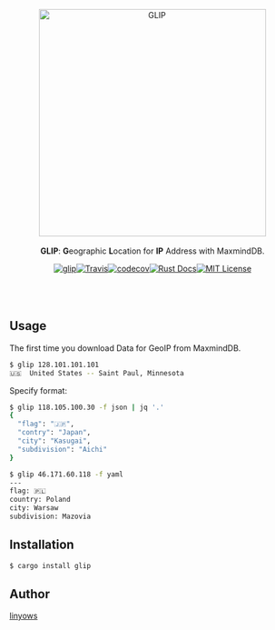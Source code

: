 <br><br>
<p align="center">
<img alt="GLIP" src="https://raw.githubusercontent.com/linyows/glip/master/misc/glip.png" width=400><br><br>
<strong>GLIP</strong>: <strong>G</strong>eographic <strong>L</strong>ocation for <strong>IP</strong> Address with MaxmindDB.
</p>

<p align="center">
<a href="https://crates.io/crates/glip"><img alt="glip" src="https://img.shields.io/crates/v/glip.svg?style=for-the-badge"></a><a href="https://travis-ci.org/linyows/glip"><img alt="Travis" src="https://img.shields.io/travis/linyows/glip.svg?style=for-the-badge"></a><a href="https://codecov.io/gh/linyows/glip"><img alt="codecov" src="https://img.shields.io/codecov/c/github/linyows/glip.svg?style=for-the-badge"></a><a href="https://docs.rs/glip"><img alt="Rust Docs" src="http://img.shields.io/badge/rust-docs-blue.svg?style=for-the-badge"></a><a href="https://github.com/linyows/glip/blob/master/LICENSE"><img alt="MIT License" src="http://img.shields.io/badge/license-MIT-blue.svg?style=for-the-badge"></a>
</p>
　
　<br> <br> 

Usage
--

The first time you download Data for GeoIP from MaxmindDB.

```sh
$ glip 128.101.101.101
🇺🇸  United States -- Saint Paul, Minnesota
```

Specify format:

```sh
$ glip 118.105.100.30 -f json | jq '.'
{
  "flag": "🇯🇵",
  "contry": "Japan",
  "city": "Kasugai",
  "subdivision": "Aichi"
}

$ glip 46.171.60.118 -f yaml
---
flag: 🇵🇱
country: Poland
city: Warsaw
subdivision: Mazovia

```

Installation
--

```sh
$ cargo install glip
```

Author
--

[linyows](https://github.com/linyows)
